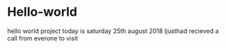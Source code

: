 # Hello-world
hello world project 
today is saturday 25th august 2018
 Ijusthad recieved a call from everone to visit
